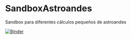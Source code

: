 # SandboxAstroandes
Sandbox para diferentes cálculos pequeños de astroandes

[![Binder](https://mybinder.org/badge_logo.svg)](https://mybinder.org/v2/gh/forero/SandboxAstroandes/master)